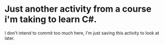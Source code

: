 # Just another activity from a course i'm taking to learn C#.
I don't intend to commit too much here, I'm just saving this activity to look at later.
